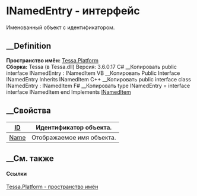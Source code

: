 # INamedEntry - интерфейс
Именованный объект с идентификатором.
## __Definition
 **Пространство имён:** [Tessa.Platform](N_Tessa_Platform.htm)  
 **Сборка:** Tessa (в Tessa.dll) Версия: 3.6.0.17
C# __Копировать
     public interface INamedEntry : INamedItem
VB __Копировать
     Public Interface INamedEntry
    	Inherits INamedItem
C++ __Копировать
     public interface class INamedEntry : INamedItem
F# __Копировать
     type INamedEntry = 
        interface
            interface INamedItem
        end
Implements
    [INamedItem](T_Tessa_Platform_Collections_INamedItem.htm)
##  __Свойства
[ID](P_Tessa_Platform_INamedEntry_ID.htm)| Идентификатор объекта.  
---|---  
[Name](P_Tessa_Platform_INamedEntry_Name.htm)| Отображаемое имя объекта.  
##  __См. также
#### Ссылки
[Tessa.Platform - пространство имён](N_Tessa_Platform.htm)
